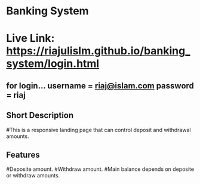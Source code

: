 # Banking System

# Live Link: https://riajulislm.github.io/banking_system/login.html

## for login... username = riaj@islam.com password = riaj

## Short Description
#This is a responsive landing page that can control deposit and withdrawal amounts.

## Features
#Deposite amount.
#Withdraw amount.
#Main balance depends on deposite or withdraw amounts.
